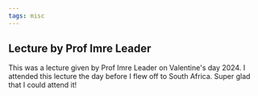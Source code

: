 ```yaml
---
tags: misc
---
```


## Lecture by Prof Imre Leader

This was a lecture given by Prof Imre Leader on Valentine's day 2024. I attended this lecture the day before I flew off to South Africa. Super glad that I could attend it!
